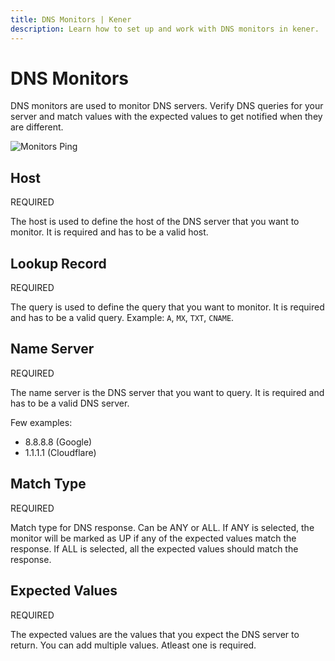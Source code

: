 ```yaml
---
title: DNS Monitors | Kener
description: Learn how to set up and work with DNS monitors in kener.
---
```


# DNS Monitors

DNS monitors are used to monitor DNS servers. Verify DNS queries for your server and match values with the expected values to get notified when they are different.

<div class="border rounded-md">

![Monitors Ping](/m_dns.png)

</div>

## Host

<span class="text-red-500 text-xs font-semibold">
	REQUIRED
</span>

The host is used to define the host of the DNS server that you want to monitor. It is required and has to be a valid host.

## Lookup Record

<span class="text-red-500 text-xs font-semibold">
	REQUIRED
</span>

The query is used to define the query that you want to monitor. It is required and has to be a valid query. Example: `A`, `MX`, `TXT`, `CNAME`.

## Name Server

<span class="text-red-500 text-xs font-semibold">
	REQUIRED
</span>

The name server is the DNS server that you want to query. It is required and has to be a valid DNS server.

Few examples:

-   8.8.8.8 (Google)
-   1.1.1.1 (Cloudflare)

## Match Type

<span class="text-red-500 text-xs font-semibold">
	REQUIRED
</span>

Match type for DNS response. Can be ANY or ALL. If ANY is selected, the monitor will be marked as UP if any of the expected values match the response. If ALL is selected, all the expected values should match the response.

## Expected Values

<span class="text-red-500 text-xs font-semibold">
	REQUIRED
</span>

The expected values are the values that you expect the DNS server to return. You can add multiple values. Atleast one is required.
